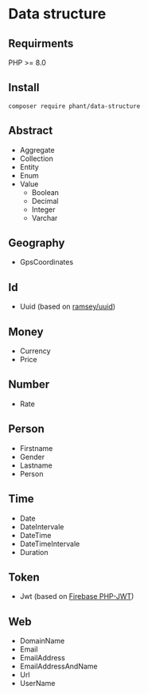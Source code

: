 # Data structure

## Requirments

PHP >= 8.0


## Install

`composer require phant/data-structure`


## Abstract

- Aggregate
- Collection
- Entity
- Enum
- Value
	- Boolean
	- Decimal
	- Integer
	- Varchar


## Geography

- GpsCoordinates


## Id

- Uuid (based on [ramsey/uuid](https://github.com/ramsey/uuid))


## Money

- Currency
- Price


## Number

- Rate


## Person

- Firstname
- Gender
- Lastname
- Person


## Time

- Date
- DateIntervale
- DateTime
- DateTimeIntervale
- Duration


## Token

- Jwt (based on [Firebase PHP-JWT](https://github.com/firebase/php-jwt))


## Web

- DomainName
- Email
- EmailAddress
- EmailAddressAndName
- Url
- UserName
